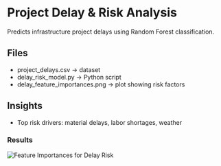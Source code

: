 # Project Delay & Risk Analysis

Predicts infrastructure project delays using Random Forest classification.

## Files
- project_delays.csv → dataset
- delay_risk_model.py → Python script
- delay_feature_importances.png → plot showing risk factors

## Insights
- Top risk drivers: material delays, labor shortages, weather

### Results
![Feature Importances for Delay Risk](delay_risk_feature_importances.png)
